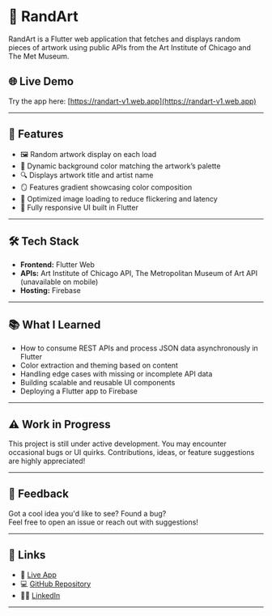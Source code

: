 # 🎨 RandArt

RandArt is a Flutter web application that fetches and displays random pieces of artwork using public APIs from the Art Institute of Chicago and The Met Museum.

## 🌐 Live Demo

Try the app here: [https://randart-v1.web.app](https://randart-v1.web.app)

---

## 🚀 Features

- 🖼️ Random artwork display on each load
- 🎨 Dynamic background color matching the artwork’s palette
- 🔍 Displays artwork title and artist name
- 🪞 Features gradient showcasing color composition
- 🔁 Optimized image loading to reduce flickering and latency
- 📱 Fully responsive UI built in Flutter

---

## 🛠️ Tech Stack

- **Frontend:** Flutter Web
- **APIs:** Art Institute of Chicago API, The Metropolitan Museum of Art API (unavailable on mobile)
- **Hosting:** Firebase

---

## 📚 What I Learned

- How to consume REST APIs and process JSON data asynchronously in Flutter
- Color extraction and theming based on content
- Handling edge cases with missing or incomplete API data
- Building scalable and reusable UI components
- Deploying a Flutter app to Firebase

---

## ⚠️ Work in Progress

This project is still under active development. You may encounter occasional bugs or UI quirks. Contributions, ideas, or feature suggestions are highly appreciated!

---

## 🙌 Feedback

Got a cool idea you'd like to see? Found a bug?  
Feel free to open an issue or reach out with suggestions!

---

## 📎 Links

- 🔗 [Live App](https://randart-v1.web.app)
- 💻 [GitHub Repository](https://github.com/jergusnadasky/RandArt)
- 👨‍💼 [LinkedIn](https://www.linkedin.com/in/jergusnadasky)

---

